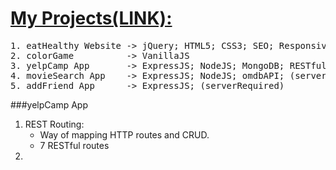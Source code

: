 # [My Projects(LINK):](https://mohibullahkamal.github.io/myProjects/) 

<pre>
1. eatHealthy Website -> jQuery; HTML5; CSS3; SEO; Responsive
2. colorGame          -> VanillaJS
3. yelpCamp App       -> ExpressJS; NodeJS; MongoDB; RESTful; Bootstrap; (serverRequired)
4. movieSearch App    -> ExpressJS; NodeJS; omdbAPI; (serverRequired)
5. addFriend App      -> ExpressJS; (serverRequired)
</pre>

###yelpCamp App
1. REST Routing:
    - Way of mapping HTTP routes and CRUD.
    - 7 RESTful routes
2. 